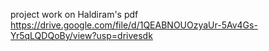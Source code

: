 project work on Haldiram's pdf
https://drive.google.com/file/d/1QEABNOUOzyaUr-5Av4Gs-Yr5qLQDQoBy/view?usp=drivesdk
